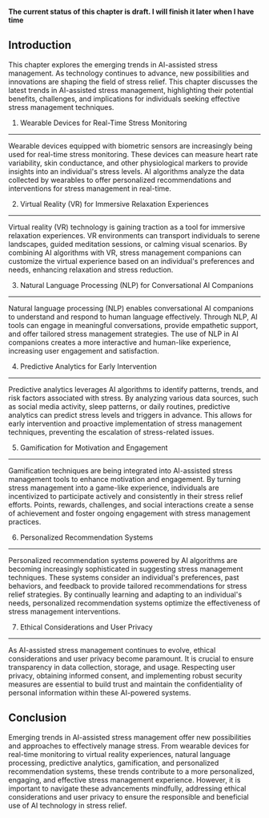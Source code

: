 **The current status of this chapter is draft. I will finish it later when I have time**

Introduction
------------

This chapter explores the emerging trends in AI-assisted stress management. As technology continues to advance, new possibilities and innovations are shaping the field of stress relief. This chapter discusses the latest trends in AI-assisted stress management, highlighting their potential benefits, challenges, and implications for individuals seeking effective stress management techniques.

1. Wearable Devices for Real-Time Stress Monitoring
---------------------------------------------------

Wearable devices equipped with biometric sensors are increasingly being used for real-time stress monitoring. These devices can measure heart rate variability, skin conductance, and other physiological markers to provide insights into an individual's stress levels. AI algorithms analyze the data collected by wearables to offer personalized recommendations and interventions for stress management in real-time.

2. Virtual Reality (VR) for Immersive Relaxation Experiences
------------------------------------------------------------

Virtual reality (VR) technology is gaining traction as a tool for immersive relaxation experiences. VR environments can transport individuals to serene landscapes, guided meditation sessions, or calming visual scenarios. By combining AI algorithms with VR, stress management companions can customize the virtual experience based on an individual's preferences and needs, enhancing relaxation and stress reduction.

3. Natural Language Processing (NLP) for Conversational AI Companions
---------------------------------------------------------------------

Natural language processing (NLP) enables conversational AI companions to understand and respond to human language effectively. Through NLP, AI tools can engage in meaningful conversations, provide empathetic support, and offer tailored stress management strategies. The use of NLP in AI companions creates a more interactive and human-like experience, increasing user engagement and satisfaction.

4. Predictive Analytics for Early Intervention
----------------------------------------------

Predictive analytics leverages AI algorithms to identify patterns, trends, and risk factors associated with stress. By analyzing various data sources, such as social media activity, sleep patterns, or daily routines, predictive analytics can predict stress levels and triggers in advance. This allows for early intervention and proactive implementation of stress management techniques, preventing the escalation of stress-related issues.

5. Gamification for Motivation and Engagement
---------------------------------------------

Gamification techniques are being integrated into AI-assisted stress management tools to enhance motivation and engagement. By turning stress management into a game-like experience, individuals are incentivized to participate actively and consistently in their stress relief efforts. Points, rewards, challenges, and social interactions create a sense of achievement and foster ongoing engagement with stress management practices.

6. Personalized Recommendation Systems
--------------------------------------

Personalized recommendation systems powered by AI algorithms are becoming increasingly sophisticated in suggesting stress management techniques. These systems consider an individual's preferences, past behaviors, and feedback to provide tailored recommendations for stress relief strategies. By continually learning and adapting to an individual's needs, personalized recommendation systems optimize the effectiveness of stress management interventions.

7. Ethical Considerations and User Privacy
------------------------------------------

As AI-assisted stress management continues to evolve, ethical considerations and user privacy become paramount. It is crucial to ensure transparency in data collection, storage, and usage. Respecting user privacy, obtaining informed consent, and implementing robust security measures are essential to build trust and maintain the confidentiality of personal information within these AI-powered systems.

Conclusion
----------

Emerging trends in AI-assisted stress management offer new possibilities and approaches to effectively manage stress. From wearable devices for real-time monitoring to virtual reality experiences, natural language processing, predictive analytics, gamification, and personalized recommendation systems, these trends contribute to a more personalized, engaging, and effective stress management experience. However, it is important to navigate these advancements mindfully, addressing ethical considerations and user privacy to ensure the responsible and beneficial use of AI technology in stress relief.

